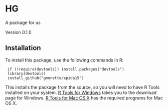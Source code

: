 # HG
A package for us

Version 0.1.0

## Installation

To install this package, use the following commands in R:

     if (!require(devtools)) install.packages("devtools")
     library(devtools)
     install_github("gmonette/spida15")

This installs the package from the source, so you will need to have 
R Tools installed on your system.  [R Tools for Windows](https://cran.r-project.org/bin/windows/Rtools/)
takes you to the download page for Windows.  [R Tools for Mac OS X](https://cran.r-project.org/bin/macosx/tools/)
has the required programs for Mac OS X.

